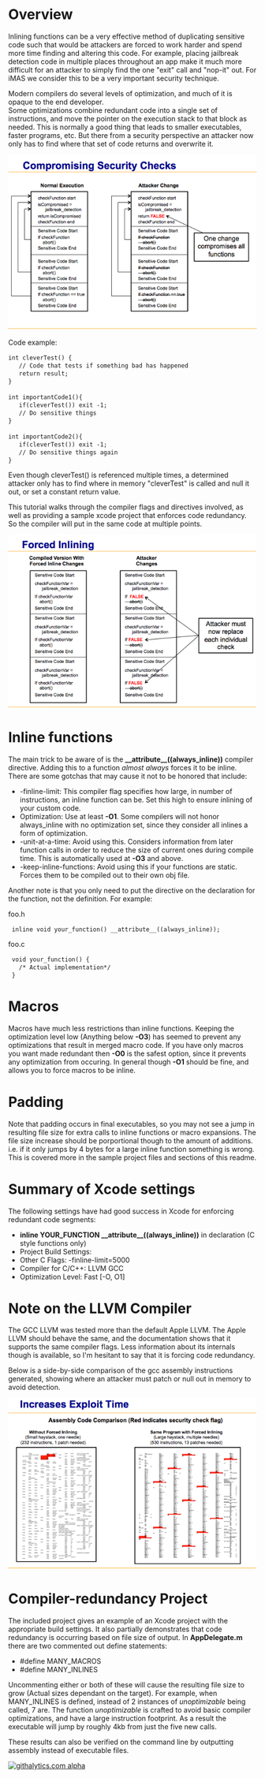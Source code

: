# Overview

Inlining functions can be a very effective method of duplicating sensitive code such that would be attackers
are forced to work harder and spend more time finding and altering this code.  For example, placing jailbreak detection code
in multiple places throughout an app make it much more difficult for an attacker to simply find the one "exit"
call and "nop-it" out.  For iMAS we consider this to be a very important security technique.


Modern compilers do several levels of optimization, and much of it is opaque to the end developer.  
Some optimizations combine redundant code into a single set of instructions, and move the pointer on 
the execution stack to that block as needed.  This is normally a good thing that leads to smaller 
executables, faster programs, etc.  But there from a security perspective an attacker now only has 
to find where that set of code returns and overwrite it.

![One return point](images/issue.png)

Code example:

    int cleverTest() {
       // Code that tests if something bad has happened
       return result;
    }
   
    int importantCode1(){
       if(cleverTest()) exit -1;
       // Do sensitive things
    }
   
    int importantCode2(){
       if(cleverTest()) exit -1;
       // Do sensitive things again
    }
   
Even though cleverTest() is referenced multiple times, a determined attacker only has to find where in memory "cleverTest" is called and null it out, or set a constant return value.   

This tutorial walks through the compiler flags and directives involved, as well as providing a sample xcode project that enforces code redundancy.  So the compiler will put in the same code at multiple points.

![Multiple patches needed](images/forced.png)


# Inline functions

The main trick to be aware of is the **\_\_attribute\_\_((always_inline))**  compiler directive.  Adding this to a function *almost always* forces it to be inline.  There are some gotchas that may cause it not to be honored that include:
  * -finline-limit: This compiler flag specifies how large, in number of instructions, an inline function can be.  Set this high to ensure inlining of your custom code.
  * Optimization: Use at least **-O1**.  Some compilers will not honor always_inline with no optimization set, since they consider all inlines a form of optimization.  
  * -unit-at-a-time: Avoid using this.  Considers information from later function calls in order to reduce the size of current ones during compile time.  This is automatically used at **-O3** and above.
  * -keep-inline-functions: Avoid using this if your functions are static.  Forces them to be compiled out to their own obj file.

Another note is that you only need to put the directive on the declaration for the function, not the definition. For example:

foo.h
  
     inline void your_function() __attribute__((always_inline));

foo.c
     
     void your_function() {
       /* Actual implementation*/ 
     }

# Macros

Macros have much less restrictions than inline functions.  Keeping the optimization level low (Anything 
below **-O3**) has seemed to prevent any optimizations that result in merged macro code. If you have only 
macros you want made redundant then **-O0** is the safest option, since it prevents any optimization from 
occuring.  In general though **-O1** should be fine, and allows you to force macros to be inline.

# Padding

Note that padding occurs in final executables, so you may not see a jump in resulting file size 
for extra calls to inline functions or macro expansions.  The file size increase should be porportional 
though to the amount of additions.  i.e. if it only jumps by 4 bytes for a large inline function something 
is wrong.  This is covered more in the sample project files and sections of this readme.

# Summary of Xcode settings

The following settings have had good success in Xcode for enforcing redundant code segments:
 * **inline YOUR_FUNCTION \_\_attribute\_\_((always_inline))** in declaration (C style functions only)
 * Project Build Settings:
  * Other C Flags: -finline-limit=5000
  * Compiler for C/C++: LLVM GCC 
  * Optimization Level: Fast [-O, O1]

# Note on the LLVM Compiler

The GCC LLVM was tested more than the default Apple LLVM.  The Apple LLVM should behave the same, and the documentation shows that it supports the same compiler flags.  Less information about its internals though is available, so I'm hesitant to say that it is forcing code redundancy.

Below is a side-by-side comparison of the gcc assembly instructions generated, showing where an attacker must patch or null out in memory to avoid detection.

![Assembly Comparison](images/assemblyCompare.png)


# Compiler-redundancy Project

The included project gives an example of an Xcode project with the appropriate build settings.  It also partially demonstrates that code redundancy is occurring based on file size of output.  In **AppDelegate.m** there are two commented out define statements:
 * #define MANY_MACROS
 * #define MANY_INLINES

Uncommenting either or both of these will cause the resulting file size to grow (Actual sizes dependant on the target).  For example, when MANY_INLINES is defined, instead of 2 instances of *unoptimizable* being called, 7 are.  The function *unoptimizable* is crafted to avoid basic compiler optimizations, and have a large instruction footprint.  As a result the executable will jump by roughly 4kb from just the five new calls.

These results can also be verified on the command line by outputting assembly instead of executable files.

[![githalytics.com alpha](https://cruel-carlota.pagodabox.com/3ff4433047e1614a06d5b1afb101ddd3 "githalytics.com")](http://githalytics.com/project-imas/forced-inlining)

